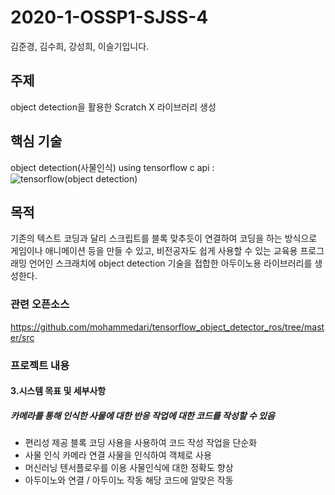 # 2020-1-OSSP1-SJSS-4
김준경, 김수희, 강성희, 이슬기입니다. 

## 주제
object detection을 활용한 Scratch X 라이브러리 생성

## 핵심 기술
object detection(사물인식) 
using tensorflow c api :
![tensorflow(object detection)](https://user-images.githubusercontent.com/59370701/80907325-30464380-8d51-11ea-89aa-92bc55afc1fa.JPG)

## 목적
기존의 텍스트 코딩과 달리 스크립트를 블록 맞추듯이 연결하여 코딩을 하는 방식으로 게임이나 애니메이션 등을 만들 수 있고, 비전공자도 쉽게 사용할 수 있는 교육용 프로그래밍 언어인 스크래치에 object detection 기술을 접합한 아두이노용 라이브러리를 생성한다.

### 관련 오픈소스
https://github.com/mohammedari/tensorflow_object_detector_ros/tree/master/src

### 프로젝트 내용

#### 3.시스템 목표 및 세부사항
##### 카메라를 통해 인식한 사물에 대한 반응 작업에 대한 코드를 작성할 수 있음
- 편리성 제공
	블록 코딩 사용을 사용하여 코드 작성 작업을 단순화
- 사물 인식 
	카메라 연결
	사물을 인식하여 객체로 사용
- 머신러닝
	텐서플로우를 이용
	사물인식에 대한 정확도 향상
- 아두이노와 연결 / 아두이노 작동
	 해당 코드에 알맞은 작동
